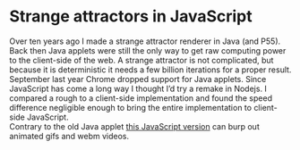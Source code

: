 <!--
  id: 3044
  slug: strange-attractors-javascript
  type: fortpolio
  excerpt: <p>A pure JavaScript strange attractor renderer with a WebGL preview. Renders images and animated gifs from mathematical formulas with interpolated variables.</p>
  categories: JavaScript, 3D, video, open source
  tags: JavaScript, interaction design, math, cool shit, particles, WebGL, concept
  clients: 
  collaboration: 
  prizes: 
  thumbnail: Lorenz-84-31.gif
  headerClassName: no-blur
  image: attractors01.jpg
  images: attractors00.png, attractors01.jpg, attractors02.jpg, Lorenz-84-52.gif, Lorenz-84-31.gif, Lorenz-84-57.png
  inCv: true
  inPortfolio: true
  dateFrom: 2016-03-04
  dateTo: 2016-07-14
-->

# Strange attractors in JavaScript

<p>Over ten years ago I made a strange attractor renderer in Java (and P55). Back then Java applets were still the only way to get raw computing power to the client-side of the web. A strange attractor is not complicated, but because it is deterministic it needs a few billion iterations for a proper result. September last year Chrome dropped support for Java applets. Since JavaScript has come a long way I thought I&#8217;d try a remake in Nodejs. I compared a rough to a client-side implementation and found the speed difference negligible enough to bring the entire implementation to client-side JavaScript.<br />
Contrary to the old Java applet <a href="http://attractors.ronvalstar.nl" target="_blank">this JavaScript version</a> can burp out animated gifs and webm videos.</p>